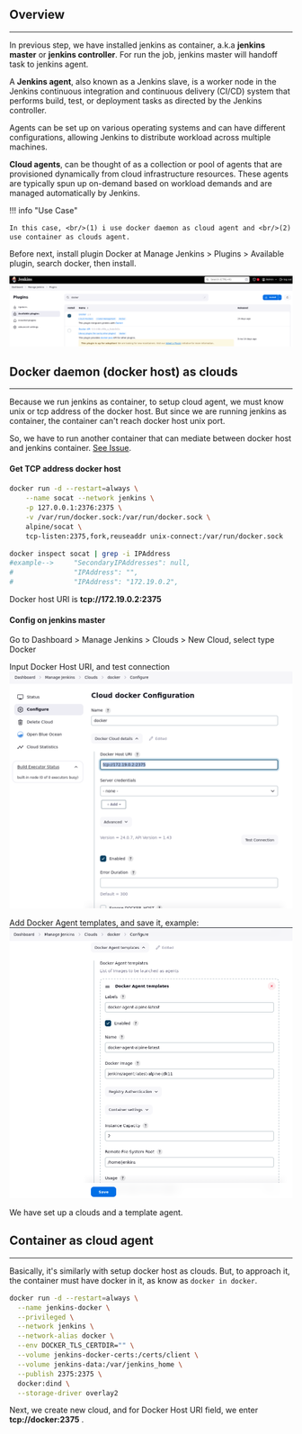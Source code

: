 ## Overview

---

In previous step, we have installed jenkins as container, a.k.a **jenkins master** or **jenkins controller**.
For run the job, jenkins master will handoff task to jenkins agent.

A **Jenkins agent**, also known as a Jenkins slave, is a worker node in the Jenkins continuous integration and continuous delivery (CI/CD) system that performs build, test, or deployment tasks as directed by the Jenkins controller.

Agents can be set up on various operating systems and can have different configurations, allowing Jenkins to distribute workload across multiple machines.

**Cloud agents**, can be thought of as a collection or pool of agents that are provisioned dynamically from cloud infrastructure resources. These agents are typically spun up on-demand based on workload demands and are managed automatically by Jenkins.

!!! info "Use Case"

    In this case, <br/>(1) i use docker daemon as cloud agent and <br/>(2) use container as clouds agent.

Before next, install plugin Docker at Manage Jenkins > Plugins > Available plugin, search docker, then install.

<img src="/assets/images/install-docker-plugin.png"/>

## Docker daemon (docker host) as clouds

---

Because we run jenkins as container, to setup cloud agent, we must know unix or tcp address of the docker host. But since we are running jenkins as container, the container can't reach docker host unix port.

So, we have to run another container that can mediate between docker host and jenkins container. [See Issue](https://stackoverflow.com/questions/47709208/how-to-find-docker-host-uri-to-be-used-in-jenkins-docker-plugin).

#### Get TCP address docker host

```bash title="Create container"
docker run -d --restart=always \
    --name socat --network jenkins \
    -p 127.0.0.1:2376:2375 \
    -v /var/run/docker.sock:/var/run/docker.sock \
    alpine/socat \
    tcp-listen:2375,fork,reuseaddr unix-connect:/var/run/docker.sock
```

```bash title="Get IPAddress"
docker inspect socat | grep -i IPAddress
#example-->     "SecondaryIPAddresses": null,
#               "IPAddress": "",
#               "IPAddress": "172.19.0.2",
```

Docker host URI is **tcp://172.19.0.2:2375**

#### Config on jenkins master

Go to Dashboard > Manage Jenkins > Clouds > New Cloud, select type Docker

Input Docker Host URI, and test connection
![Setup Clouds](../../assets/images/setup-cloud.png)

Add Docker Agent templates, and save it, example:
![Setup Clouds](../../assets/images/setup-cloud_agent.png)

We have set up a clouds and a template agent.

## Container as cloud agent

---

Basically, it's similarly with setup docker host as clouds.
But, to approach it, the container must have docker in it, as know as `docker in docker`.

```bash title="Run docker:dind"
docker run -d --restart=always \
  --name jenkins-docker \
  --privileged \
  --network jenkins \
  --network-alias docker \
  --env DOCKER_TLS_CERTDIR="" \
  --volume jenkins-docker-certs:/certs/client \
  --volume jenkins-data:/var/jenkins_home \
  --publish 2375:2375 \
  docker:dind \
  --storage-driver overlay2
```

Next, we create new cloud, and for Docker Host URI field, we enter **tcp://docker:2375** .
